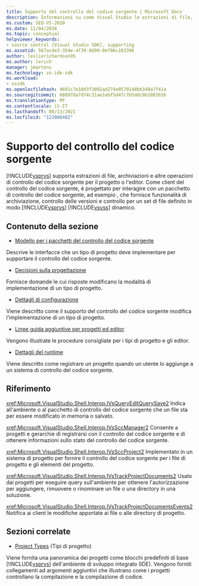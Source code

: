```yaml
---
title: Supporto del controllo del codice sorgente | Microsoft Docs
description: Informazioni su come Visual Studio le estrazioni di file, le archiviazioni e altre operazioni di controllo del codice sorgente per il progetto o l'editor.
ms.custom: SEO-VS-2020
ms.date: 11/04/2016
ms.topic: conceptual
helpviewer_keywords:
- source control [Visual Studio SDK], supporting
ms.assetid: 567acde3-354e-4f39-8d99-0ef86c103396
author: leslierichardson95
ms.author: lerich
manager: jmartens
ms.technology: vs-ide-sdk
ms.workload:
- vssdk
ms.openlocfilehash: 4601c7e10d3f3092ad274e0570148bb348a7f41a
ms.sourcegitcommit: 68897da7d74c31ae1ebf5d47c7b5ddc9b108265b
ms.translationtype: MT
ms.contentlocale: it-IT
ms.lasthandoff: 08/13/2021
ms.locfileid: "122086482"
---
```

# <a name="supporting-source-control"></a>Supporto del controllo del codice sorgente
[!INCLUDE[vsprvs](../../code-quality/includes/vsprvs_md.md)] supporta estrazioni di file, archiviazioni e altre operazioni di controllo del codice sorgente per il progetto o l'editor. Come client del controllo del codice sorgente, è progettato per interagire con un pacchetto di controllo del codice sorgente, ad esempio , che fornisce funzionalità di archiviazione, controllo delle versioni e controllo per un set di file definito in modo [!INCLUDE[vsprvs](../../code-quality/includes/vsprvs_md.md)] [!INCLUDE[vsvss](../../extensibility/includes/vsvss_md.md)] dinamico.

## <a name="in-this-section"></a>Contenuto della sezione
- [Modello per i pacchetti del controllo del codice sorgente](../../extensibility/internals/model-for-source-control-packages.md)

 Descrive le interfacce che un tipo di progetto deve implementare per supportare il controllo del codice sorgente.

- [Decisioni sulla progettazione](../../extensibility/internals/source-control-design-decisions.md)

 Fornisce domande le cui risposte modificano la modalità di implementazione di un tipo di progetto.

- [Dettagli di configurazione](../../extensibility/internals/source-control-configuration-details.md)

 Viene descritto come il supporto del controllo del codice sorgente modifica l'implementazione di un tipo di progetto.

- [Linee guida aggiuntive per progetti ed editor](../../extensibility/internals/additional-source-control-guidelines-for-projects-and-editors.md)

 Vengono illustrate le procedure consigliate per i tipi di progetto e gli editor.

- [Dettagli del runtime](../../extensibility/internals/source-control-runtime-details.md)

 Viene descritto come registrare un progetto quando un utente lo aggiunge a un sistema di controllo del codice sorgente.

## <a name="reference"></a>Riferimento
 <xref:Microsoft.VisualStudio.Shell.Interop.IVsQueryEditQuerySave2> Indica all'ambiente o al pacchetto di controllo del codice sorgente che un file sta per essere modificato in memoria o salvato.

 <xref:Microsoft.VisualStudio.Shell.Interop.IVsSccManager2> Consente a progetti e gerarchie di registrarsi con il controllo del codice sorgente e di ottenere informazioni sullo stato del controllo del codice sorgente.

 <xref:Microsoft.VisualStudio.Shell.Interop.IVsSccProject2> Implementato in un sistema di progetto per fornire il controllo del codice sorgente per i file di progetto e gli elementi del progetto.

 <xref:Microsoft.VisualStudio.Shell.Interop.IVsTrackProjectDocuments2> Usato dai progetti per eseguire query sull'ambiente per ottenere l'autorizzazione per aggiungere, rimuovere o rinominare un file o una directory in una soluzione.

 <xref:Microsoft.VisualStudio.Shell.Interop.IVsTrackProjectDocumentsEvents2> Notifica ai client le modifiche apportate ai file o alle directory di progetto.

## <a name="related-sections"></a>Sezioni correlate
- [Project Types](../../extensibility/internals/project-types.md) (Tipi di progetto)

 Viene fornita una panoramica dei progetti come blocchi predefiniti di base [!INCLUDE[vsprvs](../../code-quality/includes/vsprvs_md.md)] dell'ambiente di sviluppo integrato (IDE). Vengono forniti collegamenti ad argomenti aggiuntivi che illustrano come i progetti controllano la compilazione e la compilazione di codice.
